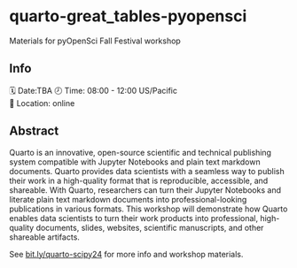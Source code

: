 # quarto-great_tables-pyopensci

Materials for pyOpenSci Fall Festival workshop

## Info

🗓️ Date:TBA
🕗 Time: 08:00 - 12:00 US/Pacific  
🏨 Location: online

## Abstract

Quarto is an innovative, open-source scientific and technical publishing system compatible with Jupyter Notebooks and plain text markdown documents. Quarto provides data scientists with a seamless way to publish their work in a high-quality format that is reproducible, accessible, and shareable. With Quarto, researchers can turn their Jupyter Notebooks and literate plain text markdown documents into professional-looking publications in various formats. This workshop will demonstrate how Quarto enables data scientists to turn their work products into professional, high-quality documents, slides, websites, scientific manuscripts, and other shareable artifacts.

See [bit.ly/quarto-scipy24](https://bit.ly/quarto-scipy24) for more info and workshop materials.

